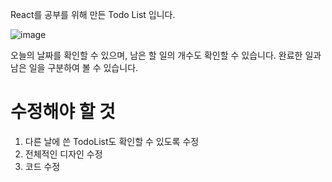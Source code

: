 React를 공부를 위해 만든 Todo List 입니다.

![image](https://user-images.githubusercontent.com/87455115/211745521-dcb4db7c-ecf6-4828-b735-ea19995e7797.png)

오늘의 날짜를 확인할 수 있으며, 남은 할 일의 개수도 확인할 수 있습니다.
완료한 일과 남은 일을 구분하여 볼 수 있습니다.

# 수정해야 할 것
1. 다른 날에 쓴 TodoList도 확인할 수 있도록 수정
2. 전체적인 디자인 수정
3. 코드 수정
